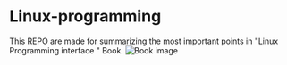 # Linux-programming
This REPO are made for summarizing the most important points in "Linux Programming interface " Book.
![Book image](https://www.google.com/url?sa=i&url=https%3A%2F%2Fman7.org%2Ftlpi%2Ftlpi_in_brief.html&psig=AOvVaw2UjRckDB2S3wtJofTU7_--&ust=1720816114210000&source=images&cd=vfe&opi=89978449&ved=0CBEQjRxqFwoTCOiFotbioIcDFQAAAAAdAAAAABAP)
